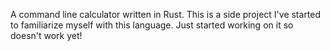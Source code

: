 A command line calculator written in Rust. This is a side project I've started to familiarize myself with this language. Just started working on it so doesn't work yet!

